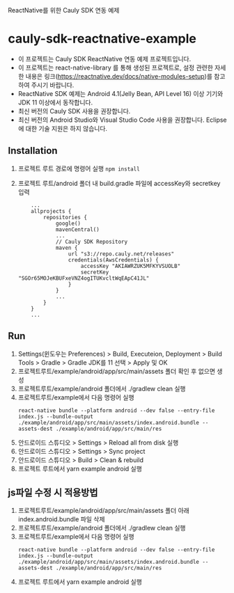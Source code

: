 
ReactNative를 위한 Cauly SDK 연동 예제

# cauly-sdk-reactnative-example
- 이 프로젝트는 Cauly SDK ReactNative 연동 예제 프로젝트입니다.
- 이 프로젝트는 react-native-library 를 통해 생성된 프로젝트로, 설정 관련한 자세한 내용은 링크(https://reactnative.dev/docs/native-modules-setup)를 참고하여 주시기 바랍니다.
- ReactNative SDK 예제는 Android 4.1(Jelly Bean, API Level 16) 이상 기기와 JDK 11 이상에서 동작합니다.
- 최신 버전의 Cauly SDK 사용을 권장합니다.
- 최신 버전의 Android Studio와 Visual Studio Code 사용을 권장합니다. Eclipse에 대한 기술 지원은 하지 않습니다.

Installation
----

1. 프로젝트 루트 경로에 명령어 실행
    ```npm install```

2. 프로젝트 루트/android 폴더 내 build.gradle 파일에 accessKey와 secretkey 입력
    ```
        ...
        allprojects {
            repositories {
                google()
                mavenCentral()
                ...
                // Cauly SDK Repository
                maven {
                    url "s3://repo.cauly.net/releases"
                    credentials(AwsCredentials) {
                        accessKey "AKIAWRZUK5MFKYVSUOLB"
                        secretKey "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"
                    }
                }
                ...
            }
        }        
        ...
    ```

Run
----
1. Settings(윈도우는 Preferences) > Build, Executeion, Deployment > Build Tools > Gradle > Gradle JDK를 11 선택 > Apply 및 OK 
2. 프로젝트루트/example/android/app/src/main/assets 폴더 확인 후 없으면 생성
3. 프로젝트루트/example/android 폴더에서 ./gradlew clean 실행
4. 프로젝트루트/example에서 다음 명령어 실행
    ```
    react-native bundle --platform android --dev false --entry-file index.js --bundle-output ./example/android/app/src/main/assets/index.android.bundle --assets-dest ./example/android/app/src/main/res
    ```
5. 안드로이드 스튜디오 > Settings > Reload all from disk 실행 
6. 안드로이드 스튜디오 > Settings > Sync project
7. 안드로이드 스튜디오 > Build > Clean & rebuild
8. 프로젝트 루트에서 yarn example android 실행

js파일 수정 시 적용방법
----
1. 프로젝트루트/example/android/app/src/main/assets 폴더 아래 index.android.bundle 파일 삭제
2. 프로젝트루트/example/android 폴더에서 ./gradlew clean 실행
3. 프로젝트루트/example에서 다음 명령어 실행
    ```
    react-native bundle --platform android --dev false --entry-file index.js --bundle-output ./example/android/app/src/main/assets/index.android.bundle --assets-dest ./example/android/app/src/main/res
    ```
4. 프로젝트 루트에서 yarn example android 실행